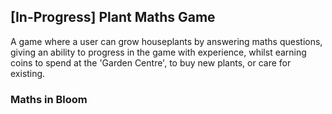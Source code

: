 ## [In-Progress] Plant Maths Game
A game where a user can grow houseplants by answering maths questions, giving an ability to progress in the game with experience, whilst earning coins to spend at the 'Garden Centre', to buy new plants, or care for existing.
### Maths in Bloom
